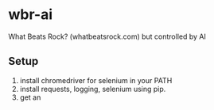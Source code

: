 # wbr-ai

What Beats Rock? (whatbeatsrock.com) but controlled by AI

## Setup
1. install chromedriver for selenium in your PATH
2. install requests, logging, selenium using pip.
3. get an
